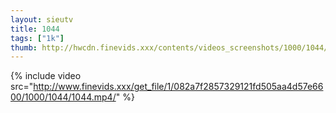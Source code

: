 ```yaml
--- 
layout: sieutv
title: 1044
tags: ["1k"]
thumb: http://hwcdn.finevids.xxx/contents/videos_screenshots/1000/1044/preview.mp4.jpg
---
```

{% include video src="http://www.finevids.xxx/get_file/1/082a7f2857329121fd505aa4d57e6600/1000/1044/1044.mp4/" %} 

